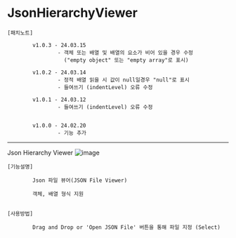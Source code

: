 # JsonHierarchyViewer

    [패치노트]
            
            v1.0.3 - 24.03.15
                    - 객체 또는 배열 및 배열의 요소가 비어 있을 경우 수정 
                      ("empty object" 또는 "empty array"로 표시)
                    
            v1.0.2 - 24.03.14 
                    - 정적 배열 읽을 시 값이 null일경우 "null"로 표시
                    - 들여쓰기 (indentLevel) 오류 수정
            
            v1.0.1 - 24.03.12
                    - 들여쓰기 (indentLevel) 오류 수정


            v1.0.0 - 24.02.20
                    - 기능 추가

 ---------------------------------------------------------------------------------------------                   
Json Hierarchy Viewer
![image](https://github.com/kastro723/JsonHierarchyViewer/assets/55536937/2ed7fef0-e7f9-48e4-ad3a-b409852e240e)

    [기능설명]
    
            Json 파일 뷰어(JSON File Viewer)
            
            객체, 배열 형식 지원
            

    [사용방법]
    
            Drag and Drop or 'Open JSON File' 버튼을 통해 파일 지정 (Select)

            



